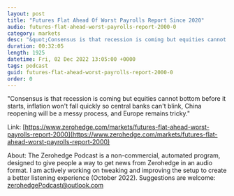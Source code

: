 ```yaml
---
layout: post
title: "Futures Flat Ahead Of Worst Payrolls Report Since 2020"
audio: futures-flat-ahead-worst-payrolls-report-2000-0
category: markets
desc: "&quot;Consensus is that recession is coming but equities cannot bottom before it starts, inflation won't fall quickly so central banks can't blink, China reopening will be a messy process, and Europe remains tricky.&quot;"
duration: 00:32:05
length: 1925
datetime: Fri, 02 Dec 2022 13:05:00 +0000
tags: podcast
guid: futures-flat-ahead-worst-payrolls-report-2000-0
order: 0
---
```

&quot;Consensus is that recession is coming but equities cannot bottom before it starts, inflation won't fall quickly so central banks can't blink, China reopening will be a messy process, and Europe remains tricky.&quot;

Link: [https://www.zerohedge.com/markets/futures-flat-ahead-worst-payrolls-report-2000](https://www.zerohedge.com/markets/futures-flat-ahead-worst-payrolls-report-2000)

About: The Zerohedge Podcast is a non-commercial, automated program, designed to give people a way to get news from Zerohedge in an audio format.  I am actively working on tweaking and improving the setup to create a better listening experience (October 2022).  Suggestions are welcome: [zerohedgePodcast@outlook.com](mailto:zerohedgePodcast@outlook.com)